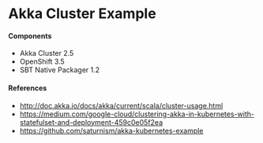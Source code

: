 Akka Cluster Example
===

#### Components
- Akka Cluster 2.5
- OpenShift 3.5
- SBT Native Packager 1.2

#### References
- http://doc.akka.io/docs/akka/current/scala/cluster-usage.html
- https://medium.com/google-cloud/clustering-akka-in-kubernetes-with-statefulset-and-deployment-459c0e05f2ea
- https://github.com/saturnism/akka-kubernetes-example
